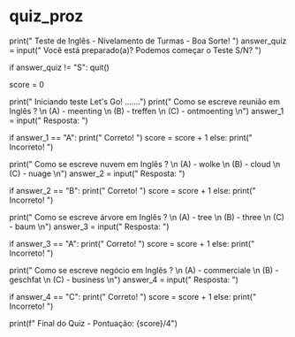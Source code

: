 # quiz_proz
print(" Teste de Inglês - Nivelamento de Turmas - Boa Sorte! ")
answer_quiz = input(" Você está preparado(a)? Podemos começar o Teste S/N? ")

if answer_quiz != "S":
   quit()

score = 0   
   
print(" Iniciando teste Let's Go! .......") 
print(" Como se escreve reunião em Inglês ? \n (A) - meenting \n (B) - treffen \n (C) - ontmoenting \n")
answer_1 = input(" Resposta: ") 

if answer_1 == "A":
   print(" Correto! ")
   score = score + 1
else:
   print(" Incorreto! ") 

print(" Como se escreve nuvem em Inglês ? \n (A) - wolke \n (B) - cloud \n (C) - nuage \n")
answer_2 = input(" Resposta: ") 

if answer_2 == "B":
   print(" Correto! ")
   score = score + 1
else:
   print(" Incorreto! ")

print(" Como se escreve árvore em Inglês ? \n (A) - tree \n (B) - three \n (C) - baum \n")
answer_3 = input(" Resposta: ") 

if answer_3 == "A":
   print(" Correto! ")
   score = score + 1
else:
   print(" Incorreto! ") 

print(" Como se escreve negócio em Inglês ? \n (A) - commerciale \n (B) - geschfat \n (C) - business \n")
answer_4 = input(" Resposta: ") 

if answer_4 == "C":
   print(" Correto! ")
   score = score + 1
else:
   print(" Incorreto! ")

print(f" Final do Quiz - Pontuação: {score}/4")    
